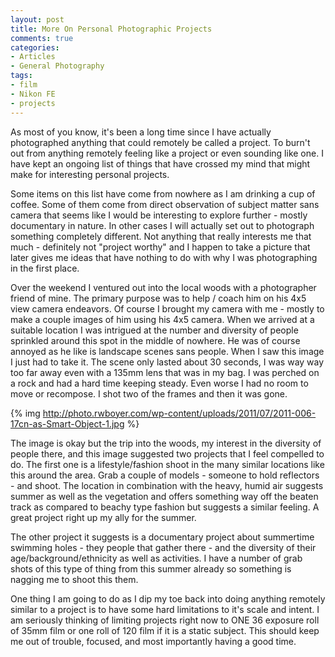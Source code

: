 ```yaml
---
layout: post
title: More On Personal Photographic Projects
comments: true
categories:
- Articles
- General Photography
tags:
- film
- Nikon FE
- projects
---
```

As most of you know, it's been a long time since I have actually photographed anything that could remotely be called a project. To burn't out from anything remotely feeling like a project or even sounding like one. I have kept an ongoing list of things that have crossed my mind that might make for interesting personal projects.

Some items on this list have come from nowhere as I am drinking a cup of coffee. Some of them come from direct observation of subject matter sans camera that seems like I would be interesting to explore further - mostly documentary in nature. In other cases I will actually set out to photograph something completely different. Not anything that really interests me that much - definitely not "project worthy" and I happen to take a picture that later gives me ideas that have nothing to do with why I was photographing in the first place.

Over the weekend I ventured out into the local woods with a photographer friend of mine. The primary purpose was to help / coach him on his 4x5 view camera endeavors. Of course I brought my camera with me - mostly to make a couple images of him using his 4x5 camera. When we arrived at a suitable location I was intrigued at the number and diversity of people sprinkled around this spot in the middle of nowhere. He was of course annoyed as he like is landscape scenes sans people. When I saw this image I just had to take it. The scene only lasted about 30 seconds, I was way way too far away even with a 135mm lens that was in my bag. I was perched on a rock and had a hard time keeping steady. Even worse I had no room to move or recompose. I shot two of the frames and then it was gone.

{% img http://photo.rwboyer.com/wp-content/uploads/2011/07/2011-006-17cn-as-Smart-Object-1.jpg %}

The image is okay but the trip into the woods, my interest in the diversity of people there, and this image suggested two projects that I feel compelled to do. The first one is a lifestyle/fashion shoot in the many similar locations like this around the area. Grab a couple of models - someone to hold reflectors - and shoot. The location in combination with the heavy, humid air suggests summer as well as the vegetation and offers something way off the beaten track as compared to beachy type fashion but suggests a similar feeling. A great project right up my ally for the summer.

The other project it suggests is a documentary project about summertime swimming holes - they people that gather there - and the diversity of their age/background/ethnicity as well as activities. I have a number of grab shots of this type of thing from this summer already so something is nagging me to shoot this them.

One thing I am going to do as I dip my toe back into doing anything remotely similar to a project is to have some hard limitations to it's scale and intent. I am seriously thinking of limiting projects right now to ONE 36 exposure roll of 35mm film or one roll of 120 film if it is a static subject. This should keep me out of trouble, focused, and most importantly having a good time.